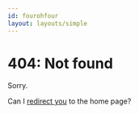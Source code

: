 ```yaml
---
id: fourohfour
layout: layouts/simple
---
```


# 404: Not found

Sorry.

Can I [redirect you](/) to the home page?
